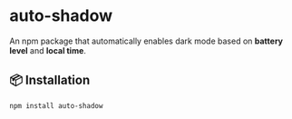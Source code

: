 # auto-shadow

An npm package that automatically enables dark mode based on **battery level** and **local time**.

## 📦 Installation
```sh
npm install auto-shadow
